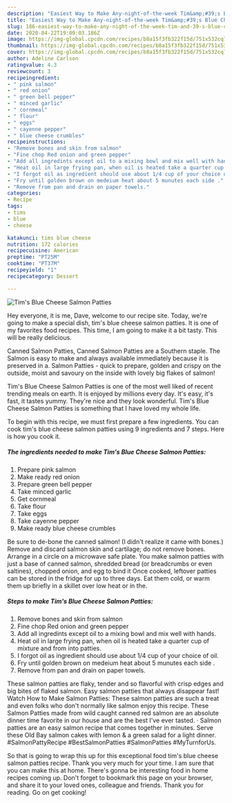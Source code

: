 ```yaml
---
description: "Easiest Way to Make Any-night-of-the-week Tim&amp;#39;s Blue Cheese Salmon Patties"
title: "Easiest Way to Make Any-night-of-the-week Tim&amp;#39;s Blue Cheese Salmon Patties"
slug: 186-easiest-way-to-make-any-night-of-the-week-tim-and-39-s-blue-cheese-salmon-patties
date: 2020-04-22T19:09:03.186Z
image: https://img-global.cpcdn.com/recipes/b8a15f3fb322f15d/751x532cq70/tims-blue-cheese-salmon-patties-recipe-main-photo.jpg
thumbnail: https://img-global.cpcdn.com/recipes/b8a15f3fb322f15d/751x532cq70/tims-blue-cheese-salmon-patties-recipe-main-photo.jpg
cover: https://img-global.cpcdn.com/recipes/b8a15f3fb322f15d/751x532cq70/tims-blue-cheese-salmon-patties-recipe-main-photo.jpg
author: Adeline Carlson
ratingvalue: 4.3
reviewcount: 3
recipeingredient:
- " pink salmon"
- " red onion"
- " green bell pepper"
- " minced garlic"
- " cornmeal"
- " flour"
- " eggs"
- " cayenne pepper"
- " blue cheese crumbles"
recipeinstructions:
- "Remove bones and skin from salmon"
- "Fine chop Red onion and green pepper"
- "Add all ingredints except oil to a mixing bowl and mix well with hands."
- "Heat oil in large frying pan, when oil is heated take a quarter cup of mixture and from into patties."
- "I forgot oil as ingredient should use about 1/4 cup of your choice of oil."
- "Fry until golden brown on medeium heat about 5 munutes each side ."
- "Remove from pan and drain on paper towels."
categories:
- Recipe
tags:
- tims
- blue
- cheese

katakunci: tims blue cheese 
nutrition: 172 calories
recipecuisine: American
preptime: "PT25M"
cooktime: "PT37M"
recipeyield: "1"
recipecategory: Dessert

---
```



![Tim&#39;s Blue Cheese Salmon Patties](https://img-global.cpcdn.com/recipes/b8a15f3fb322f15d/751x532cq70/tims-blue-cheese-salmon-patties-recipe-main-photo.jpg)

Hey everyone, it is me, Dave, welcome to our recipe site. Today, we're going to make a special dish, tim&#39;s blue cheese salmon patties. It is one of my favorites food recipes. This time, I am going to make it a bit tasty. This will be really delicious.

Canned Salmon Patties, Canned Salmon Patties are a Southern staple. The Salmon is easy to make and always available immediately because it is preserved in a. Salmon Patties - quick to prepare, golden and crispy on the outside, moist and savoury on the inside with lovely big flakes of salmon!

Tim&#39;s Blue Cheese Salmon Patties is one of the most well liked of recent trending meals on earth. It is enjoyed by millions every day. It's easy, it's fast, it tastes yummy. They're nice and they look wonderful. Tim&#39;s Blue Cheese Salmon Patties is something that I have loved my whole life.


To begin with this recipe, we must first prepare a few ingredients. You can cook tim&#39;s blue cheese salmon patties using 9 ingredients and 7 steps. Here is how you cook it.

<!--inarticleads1-->

##### The ingredients needed to make Tim&#39;s Blue Cheese Salmon Patties:

1. Prepare  pink salmon
1. Make ready  red onion
1. Prepare  green bell pepper
1. Take  minced garlic
1. Get  cornmeal
1. Take  flour
1. Take  eggs
1. Take  cayenne pepper
1. Make ready  blue cheese crumbles


Be sure to de-bone the canned salmon! (I didn&#39;t realize it came with bones.) Remove and discard salmon skin and cartilage; do not remove bones. Arrange in a circle on a microwave safe plate. You make salmon patties with just a base of canned salmon, shredded bread (or breadcrumbs or even saltines), chopped onion, and egg to bind it Once cooked, leftover patties can be stored in the fridge for up to three days. Eat them cold, or warm them up briefly in a skillet over low heat or in the. 

<!--inarticleads2-->

##### Steps to make Tim&#39;s Blue Cheese Salmon Patties:

1. Remove bones and skin from salmon
1. Fine chop Red onion and green pepper
1. Add all ingredints except oil to a mixing bowl and mix well with hands.
1. Heat oil in large frying pan, when oil is heated take a quarter cup of mixture and from into patties.
1. I forgot oil as ingredient should use about 1/4 cup of your choice of oil.
1. Fry until golden brown on medeium heat about 5 munutes each side .
1. Remove from pan and drain on paper towels.


These salmon patties are flaky, tender and so flavorful with crisp edges and big bites of flaked salmon. Easy salmon patties that always disappear fast! Watch How to Make Salmon Patties: These salmon patties are such a treat and even folks who don&#39;t normally like salmon enjoy this recipe. These Salmon Patties made from wild caught canned red salmon are an absolute dinner time favorite in our house and are the best I&#39;ve ever tasted. · Salmon patties are an easy salmon recipe that comes together in minutes. Serve these Old Bay salmon cakes with lemon &amp; a green salad for a light dinner. #SalmonPattyRecipe #BestSalmonPatties #SalmonPatties #MyTurnforUs. 

So that is going to wrap this up for this exceptional food tim&#39;s blue cheese salmon patties recipe. Thank you very much for your time. I am sure that you can make this at home. There's gonna be interesting food in home recipes coming up. Don't forget to bookmark this page on your browser, and share it to your loved ones, colleague and friends. Thank you for reading. Go on get cooking!
